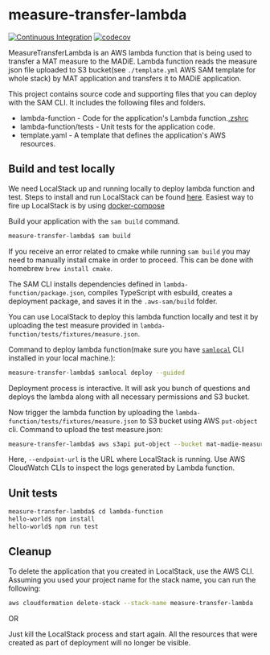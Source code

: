 # measure-transfer-lambda

[![Continuous Integration](https://github.com/MeasureAuthoringTool/measure-transfer-lambda/actions/workflows/ci.yml/badge.svg)](https://github.com/MeasureAuthoringTool/measure-transfer-lambda/actions/workflows/ci.yml)
[![codecov](https://codecov.io/gh/MeasureAuthoringTool/measure-transfer-lambda/branch/main/graph/badge.svg?token=tLwOcvZYVB)](https://codecov.io/gh/MeasureAuthoringTool/measure-transfer-lambda)

MeasureTransferLambda is an AWS lambda function that is being used to transfer a MAT measure to the MADiE.
Lambda function reads the measure json file uploaded to S3 bucket(see `./template.yml` AWS SAM template for whole stack) by MAT application and transfers it to MADiE application.

This project contains source code and supporting files that you can deploy with the SAM CLI. It includes the following files and folders.

  - lambda-function - Code for the application's Lambda function.[.zshrc](..%2F..%2F..%2F.zshrc)
  - lambda-function/tests - Unit tests for the application code. 
  - template.yaml - A template that defines the application's AWS resources.

## Build and test locally
We need LocalStack up and running locally to deploy lambda function and test. Steps to install and run LocalStack can be found [here](https://docs.localstack.cloud/get-started/).
Easiest way to fire up LocalStack is by using [docker-compose](https://docs.localstack.cloud/get-started/#docker-compose)

Build your application with the `sam build` command.

```bash
measure-transfer-lambda$ sam build
```

If you receive an error related to cmake while running `sam build` you may need to manually install cmake in order to proceed. This can be done with homebrew `brew install cmake`.

The SAM CLI installs dependencies defined in `lambda-function/package.json`, compiles TypeScript with esbuild, creates a deployment package, and saves it in the `.aws-sam/build` folder.

You can use LocalStack to deploy this lambda function locally and test it by uploading the test measure provided in `lambda-function/tests/fixtures/measure.json`.

Command to deploy lambda function(make sure you have [`samlocal`](https://github.com/localstack/aws-sam-cli-local) CLI installed in your local machine.):

```bash
measure-transfer-lambda$ samlocal deploy --guided
```
Deployment process is interactive. It will ask you bunch of questions and deploys the lambda along with all necessary permissions and S3 bucket.

Now trigger the lambda function by uploading the `lambda-function/tests/fixtures/measure.json` to S3 bucket using AWS `put-object` cli. 
Command to upload the test measure.json:

```bash
measure-transfer-lambda$ aws s3api put-object --bucket mat-madie-measures  --key measure.json --body ./lambda-function/tests/fixtures/measure.json  --endpoint-url http://localhost:4566 --region us-east-1
```
Here, `--endpoint-url` is the URL where LocalStack is running. 
Use AWS CloudWatch CLIs to inspect the logs generated by Lambda function.  

## Unit tests

```bash
measure-transfer-lambda$ cd lambda-function
hello-world$ npm install
hello-world$ npm run test
```

## Cleanup

To delete the application that you created in LocalStack, use the AWS CLI. Assuming you used your project name for the stack name, you can run the following:

```bash
aws cloudformation delete-stack --stack-name measure-transfer-lambda
```
OR

Just kill the LocalStack process and start again. All the resources that were created as part of deployment will no longer be visible.